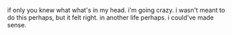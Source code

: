 if only you knew what what's in my head. i'm going crazy. i wasn't meant to do this perhaps, but it felt right. in another life perhaps. i could've made sense.
